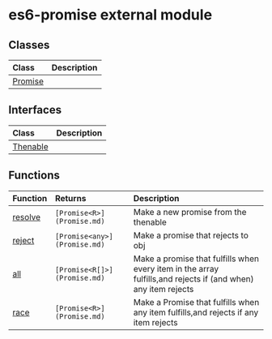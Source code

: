 # es6-promise external module


## Classes

| Class	   |  Description |
|:-------------|:---------------|
| [Promise](Promise.md)     |  |



## Interfaces

| Class	   |  Description |
|:-------------|:---------------|
| [Thenable](Thenable.md)   |   |



## Functions

| Function	   | Returns | Description |
|:-------------|:------|:---------------|
| [resolve<R>](resolve<R>~qYa89.md) |`[Promise<R>](Promise.md) `   | Make a new promise from the thenable  |
| [reject](reject~Xzp89.md) |`[Promise<any>](Promise.md) `   | Make a promise that rejects to obj  |
| [all<R>](all<R>~SjwM9.md) |`[Promise<R[]>](Promise.md) `   | Make a promise that fulfills when every item in the array fulfills,and rejects if (and when) any item rejects  |
| [race<R>](race<R>~iD0o9.md) |`[Promise<R>](Promise.md) `   | Make a Promise that fulfills when any item fulfills,and rejects if any item rejects  |






